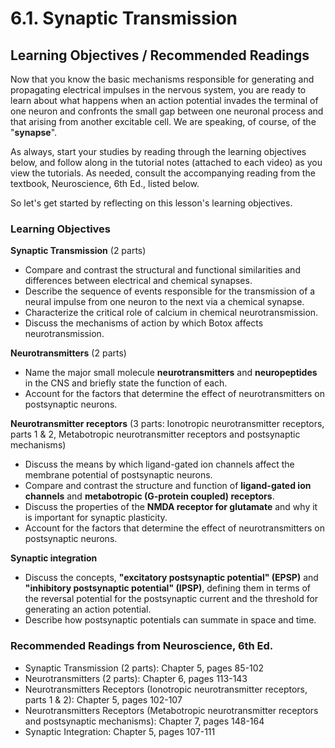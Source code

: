# 6.1. Synaptic Transmission

## Learning Objectives / Recommended Readings

Now that you know the basic mechanisms responsible for generating and propagating electrical impulses in the nervous system, you are ready to learn about what happens when an action potential invades the terminal of one neuron and confronts the small gap between one neuronal process and that arising from another excitable cell. We are speaking, of course, of the "**synapse**".

As always, start your studies by reading through the learning objectives below, and follow along in the tutorial notes (attached to each video) as you view the tutorials. As needed, consult the accompanying reading from the textbook, Neuroscience, 6th Ed., listed below.

So let's get started by reflecting on this lesson's learning objectives.

### Learning Objectives

**Synaptic Transmission** (2 parts)

- Compare and contrast the structural and functional similarities and differences between electrical and chemical synapses.
- Describe the sequence of events responsible for the transmission of a neural impulse from one neuron to the next via a chemical synapse.
- Characterize the critical role of calcium in chemical neurotransmission.
- Discuss the mechanisms of action by which Botox affects neurotransmission.

**Neurotransmitters** (2 parts)

- Name the major small molecule **neurotransmitters** and **neuropeptides** in the CNS and briefly state the function of each.
- Account for the factors that determine the effect of neurotransmitters on postsynaptic neurons.

**Neurotransmitter receptors** (3 parts: Ionotropic neurotransmitter receptors, parts 1 & 2, Metabotropic neurotransmitter receptors and postsynaptic mechanisms)

- Discuss the means by which ligand-gated ion channels affect the membrane potential of postsynaptic neurons.
- Compare and contrast the structure and function of **ligand-gated ion channels** and **metabotropic (G-protein coupled) receptors**.
- Discuss the properties of the **NMDA receptor for glutamate** and why it is important for synaptic plasticity.
- Account for the factors that determine the effect of neurotransmitters on postsynaptic neurons.

**Synaptic integration**

- Discuss the concepts, **"excitatory postsynaptic potential" (EPSP)** and **"inhibitory postsynaptic potential" (IPSP)**, defining them in terms of the reversal potential for the postsynaptic current and the threshold for generating an action potential.
- Describe how postsynaptic potentials can summate in space and time.

### Recommended Readings from Neuroscience, 6th Ed.

- Synaptic Transmission (2 parts): Chapter 5, pages 85-102
- Neurotransmitters (2 parts): Chapter 6, pages 113-143
- Neurotransmitters Receptors (Ionotropic neurotransmitter receptors, parts 1 & 2): Chapter 5, pages 102-107
- Neurotransmitters Receptors (Metabotropic neurotransmitter receptors and postsynaptic mechanisms): Chapter 7, pages 148-164
- Synaptic Integration: Chapter 5, pages 107-111
